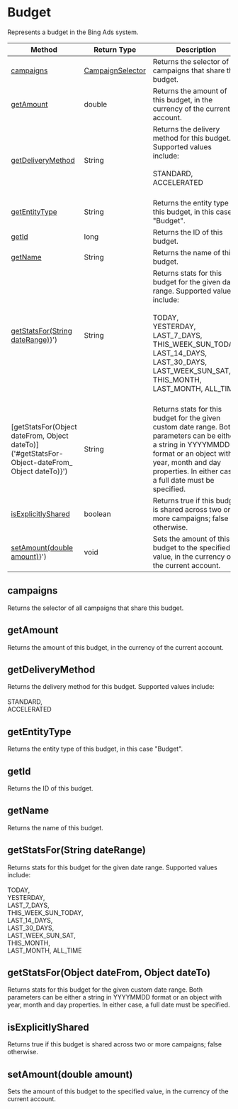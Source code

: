 # Budget
Represents a budget in the Bing Ads system.

|Method|Return Type|Description|
|-|-|-
[campaigns]('#campaigns}')|[CampaignSelector](./CampaignSelector)|Returns the selector of all campaigns that share this budget.<br />
[getAmount]('#getAmount}')|double|Returns the amount of this budget, in the currency of the current account.<br />
[getDeliveryMethod]('#getDeliveryMethod}')|String|Returns the delivery method for this budget. Supported values include:<br /> <br /> STANDARD,<br /> ACCELERATED<br /><br />
[getEntityType]('#getEntityType}')|String|Returns the entity type of this budget, in this case "Budget".<br />
[getId]('#getId}')|long|Returns the ID of this budget.<br />
[getName]('#getName}')|String|Returns the name of this budget.<br />
[getStatsFor(String dateRange)]('#getStatsFor-String-dateRange)}')|String|Returns stats for this budget for the given date range. Supported values include:<br /> <br /> TODAY,<br /> YESTERDAY,<br /> LAST_7_DAYS,<br /> THIS_WEEK_SUN_TODAY,<br /> LAST_14_DAYS,<br /> LAST_30_DAYS,<br /> LAST_WEEK_SUN_SAT,<br /> THIS_MONTH,<br /> LAST_MONTH, ALL_TIME<br /><br />
[getStatsFor(Object dateFrom, Object dateTo)]('#getStatsFor-Object-dateFrom_ Object dateTo)}')|String|Returns stats for this budget for the given custom date range. Both parameters can be either a string in YYYYMMDD format or an object with year, month and day properties. In either case, a full date must be specified.<br />
[isExplicitlyShared]('#isExplicitlyShared}')|boolean|Returns true if this budget is shared across two or more campaigns; false otherwise. <br />
[setAmount(double amount)]('#setAmount-double-amount)}')|void|Sets the amount of this budget to the specified value, in the currency of the current account.<br />

<a name="#campaigns"></a>
## campaigns
Returns the selector of all campaigns that share this budget.


<a name="#getAmount"></a>
## getAmount
Returns the amount of this budget, in the currency of the current account.


<a name="#getDeliveryMethod"></a>
## getDeliveryMethod
Returns the delivery method for this budget. Supported values include:<br /> <br /> STANDARD,<br /> ACCELERATED<br />


<a name="#getEntityType"></a>
## getEntityType
Returns the entity type of this budget, in this case "Budget".


<a name="#getId"></a>
## getId
Returns the ID of this budget.


<a name="#getName"></a>
## getName
Returns the name of this budget.


<a name="#getStatsFor-String-dateRange)"></a>
## getStatsFor(String dateRange)
Returns stats for this budget for the given date range. Supported values include:<br /> <br /> TODAY,<br /> YESTERDAY,<br /> LAST_7_DAYS,<br /> THIS_WEEK_SUN_TODAY,<br /> LAST_14_DAYS,<br /> LAST_30_DAYS,<br /> LAST_WEEK_SUN_SAT,<br /> THIS_MONTH,<br /> LAST_MONTH, ALL_TIME<br />


<a name="#getStatsFor-Object-dateFrom_ Object dateTo)"></a>
## getStatsFor(Object dateFrom, Object dateTo)
Returns stats for this budget for the given custom date range. Both parameters can be either a string in YYYYMMDD format or an object with year, month and day properties. In either case, a full date must be specified.


<a name="#isExplicitlyShared"></a>
## isExplicitlyShared
Returns true if this budget is shared across two or more campaigns; false otherwise. 


<a name="#setAmount-double-amount)"></a>
## setAmount(double amount)
Sets the amount of this budget to the specified value, in the currency of the current account.


